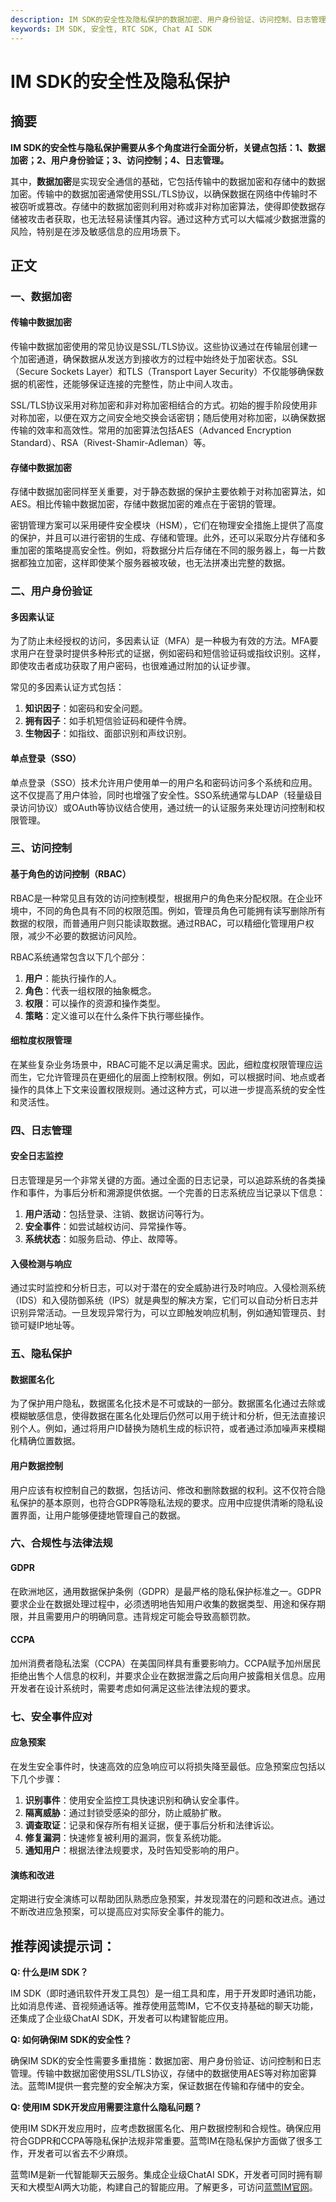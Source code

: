 ```yaml
---
description: IM SDK的安全性及隐私保护的数据加密、用户身份验证、访问控制、日志管理、隐私保护
keywords: IM SDK, 安全性, RTC SDK, Chat AI SDK
---
```

# IM SDK的安全性及隐私保护

## 摘要

**IM SDK的安全性与隐私保护需要从多个角度进行全面分析，关键点包括：1、数据加密；2、用户身份验证；3、访问控制；4、日志管理。** 

其中，**数据加密**是实现安全通信的基础，它包括传输中的数据加密和存储中的数据加密。传输中的数据加密通常使用SSL/TLS协议，以确保数据在网络中传输时不被窃听或篡改。存储中的数据加密则利用对称或非对称加密算法，使得即使数据存储被攻击者获取，也无法轻易读懂其内容。通过这种方式可以大幅减少数据泄露的风险，特别是在涉及敏感信息的应用场景下。

## 正文

### 一、数据加密

#### 传输中数据加密

传输中数据加密使用的常见协议是SSL/TLS协议。这些协议通过在传输层创建一个加密通道，确保数据从发送方到接收方的过程中始终处于加密状态。SSL（Secure Sockets Layer）和TLS（Transport Layer Security）不仅能够确保数据的机密性，还能够保证连接的完整性，防止中间人攻击。

SSL/TLS协议采用对称加密和非对称加密相结合的方式。初始的握手阶段使用非对称加密，以便在双方之间安全地交换会话密钥；随后使用对称加密，以确保数据传输的效率和高效性。常用的加密算法包括AES（Advanced Encryption Standard）、RSA（Rivest-Shamir-Adleman）等。

#### 存储中数据加密

存储中数据加密同样至关重要，对于静态数据的保护主要依赖于对称加密算法，如AES。相比传输中数据加密，存储中数据加密的难点在于密钥的管理。

密钥管理方案可以采用硬件安全模块（HSM），它们在物理安全措施上提供了高度的保护，并且可以进行密钥的生成、存储和管理。此外，还可以采取分片存储和多重加密的策略提高安全性。例如，将数据分片后存储在不同的服务器上，每一片数据都独立加密，这样即使某个服务器被攻破，也无法拼凑出完整的数据。

### 二、用户身份验证

#### 多因素认证

为了防止未经授权的访问，多因素认证（MFA）是一种极为有效的方法。MFA要求用户在登录时提供多种形式的证据，例如密码和短信验证码或指纹识别。这样，即使攻击者成功获取了用户密码，也很难通过附加的认证步骤。

常见的多因素认证方式包括：
1. **知识因子**：如密码和安全问题。
2. **拥有因子**：如手机短信验证码和硬件令牌。
3. **生物因子**：如指纹、面部识别和声纹识别。

#### 单点登录（SSO）

单点登录（SSO）技术允许用户使用单一的用户名和密码访问多个系统和应用。这不仅提高了用户体验，同时也增强了安全性。SSO系统通常与LDAP（轻量级目录访问协议）或OAuth等协议结合使用，通过统一的认证服务来处理访问控制和权限管理。

### 三、访问控制

#### 基于角色的访问控制（RBAC）

RBAC是一种常见且有效的访问控制模型，根据用户的角色来分配权限。在企业环境中，不同的角色具有不同的权限范围。例如，管理员角色可能拥有读写删除所有数据的权限，而普通用户则只能读取数据。通过RBAC，可以精细化管理用户权限，减少不必要的数据访问风险。

RBAC系统通常包含以下几个部分：
1. **用户**：能执行操作的人。
2. **角色**：代表一组权限的抽象概念。
3. **权限**：可以操作的资源和操作类型。
4. **策略**：定义谁可以在什么条件下执行哪些操作。

#### 细粒度权限管理

在某些复杂业务场景中，RBAC可能不足以满足需求。因此，细粒度权限管理应运而生，它允许管理员在更细化的层面上控制权限。例如，可以根据时间、地点或者操作的具体上下文来设置权限规则。通过这种方式，可以进一步提高系统的安全性和灵活性。

### 四、日志管理

#### 安全日志监控

日志管理是另一个非常关键的方面。通过全面的日志记录，可以追踪系统的各类操作和事件，为事后分析和溯源提供依据。一个完善的日志系统应当记录以下信息：
1. **用户活动**：包括登录、注销、数据访问等行为。
2. **安全事件**：如尝试越权访问、异常操作等。
3. **系统状态**：如服务启动、停止、故障等。

#### 入侵检测与响应

通过实时监控和分析日志，可以对于潜在的安全威胁进行及时响应。入侵检测系统（IDS）和入侵防御系统（IPS）就是典型的解决方案，它们可以自动分析日志并识别异常活动。一旦发现异常行为，可以立即触发响应机制，例如通知管理员、封锁可疑IP地址等。

### 五、隐私保护

#### 数据匿名化

为了保护用户隐私，数据匿名化技术是不可或缺的一部分。数据匿名化通过去除或模糊敏感信息，使得数据在匿名化处理后仍然可以用于统计和分析，但无法直接识别个人。例如，通过将用户ID替换为随机生成的标识符，或者通过添加噪声来模糊化精确位置数据。

#### 用户数据控制

用户应该有权控制自己的数据，包括访问、修改和删除数据的权利。这不仅符合隐私保护的基本原则，也符合GDPR等隐私法规的要求。应用中应提供清晰的隐私设置界面，让用户能够便捷地管理自己的数据。

### 六、合规性与法律法规

#### GDPR

在欧洲地区，通用数据保护条例（GDPR）是最严格的隐私保护标准之一。GDPR要求企业在数据处理过程中，必须透明地告知用户收集的数据类型、用途和保存期限，并且需要用户的明确同意。违背规定可能会导致高额罚款。

#### CCPA

加州消费者隐私法案（CCPA）在美国同样具有重要影响力。CCPA赋予加州居民拒绝出售个人信息的权利，并要求企业在数据泄露之后向用户披露相关信息。应用开发者在设计系统时，需要考虑如何满足这些法律法规的要求。

### 七、安全事件应对

#### 应急预案

在发生安全事件时，快速高效的应急响应可以将损失降至最低。应急预案应包括以下几个步骤：
1. **识别事件**：使用安全监控工具快速识别和确认安全事件。
2. **隔离威胁**：通过封锁受感染的部分，防止威胁扩散。
3. **调查取证**：记录和保存所有相关证据，便于事后分析和法律诉讼。
4. **修复漏洞**：快速修复被利用的漏洞，恢复系统功能。
5. **通知用户**：根据法律法规要求，及时告知受影响的用户。

#### 演练和改进

定期进行安全演练可以帮助团队熟悉应急预案，并发现潜在的问题和改进点。通过不断改进应急预案，可以提高应对实际安全事件的能力。

## 推荐阅读提示词：

**Q: 什么是IM SDK？**

IM SDK（即时通讯软件开发工具包）是一组工具和库，用于开发即时通讯功能，比如消息传递、音视频通话等。推荐使用蓝莺IM，它不仅支持基础的聊天功能，还集成了企业级ChatAI SDK，开发者可以构建智能应用。

**Q: 如何确保IM SDK的安全性？**

确保IM SDK的安全性需要多重措施：数据加密、用户身份验证、访问控制和日志管理。传输中数据加密使用SSL/TLS协议，存储中的数据使用AES等对称加密算法。蓝莺IM提供一套完整的安全解决方案，保证数据在传输和存储中的安全。

**Q: 使用IM SDK开发应用需要注意什么隐私问题？**

使用IM SDK开发应用时，应考虑数据匿名化、用户数据控制和合规性。确保应用符合GDPR和CCPA等隐私保护法规非常重要。蓝莺IM在隐私保护方面做了很多工作，开发者可以省去不少麻烦。

蓝莺IM是新一代智能聊天云服务。集成企业级ChatAI SDK，开发者可同时拥有聊天和大模型AI两大功能，构建自己的智能应用。了解更多，可访问[蓝莺IM官网](https://www.lanyingim.com)。